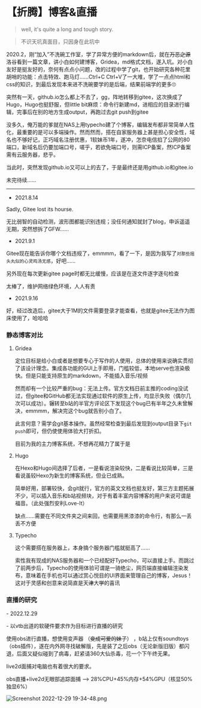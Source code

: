 # 【折腾】博客&直播


> well, it's quite a long and tough story.

> 不识天坑真面目，只因身在此坑中



2020.2，刚“加入”不洗碗工作室，学了异常方便的markdown后，就在~~万恶之源~~洛谷看到一篇文章，讲小白如何建博客，Gridea，md格式文档，遂入坑。对小白友好是挺友好的，奈何有点点小问题，改的过程中学了git，也开始研究各种花里胡哨的功能：点击特效、跑马灯……Ctrl+C Ctrl+V了一大堆，学了一点点html和css的知识，到最后发现本来进不洗碗要学的是后端，结果前端学的更多🙄

突然有一天，github.io怎么都上不去了，gg，阵地转移到gitee，这次换成了Hugo，Hugo也挺舒服，但little bit麻烦：命令行新建md，进相应的目录进行编辑，完事后在别的地方生成output，再跑过去git push到gitee

没多久，俺万能的爹就在NAS上用typecho建了个博客，编辑发布都非常简单人性化，最重要的是可以多端操作。然而然而，搭在自家服务器上甚是担心安全性，域名也不够好记，正巧域名注册优惠，1软妹币1年，遂冲，怎奈电信掐了公网的80端口，新域名后仍要加端口号，嗟乎，若欲免端口号，则需ICP备案，然ICP备案需有云服务器，悲乎。

当此时，突然发现github.io又可以上的去了，于是最终还是用github.io和gitee.io

未完待续……



---



- 2021.8.14

Sadly, Gitee lost its hourse.

无比弱智的自动检测，波形图都能识别违规；没任何通知就封了blog，申诉遥遥无期，突然想拆了GFW……



- 2021.9.1

Gitee现在能告诉你哪个文档违规了，emmmm，看了一下，是因为我写了`对那些摇头丸似的心灵鸡汤无感`，好吧……

另外现在每次更新gitee page时都无比缓慢，应该是在逐文件逐字逐句检查

太棒了，维护网络绿色环境，人人有责



- 2021.9.16  

好，经过改造后，gitee大于1M的文件需要登录才能查看，也就是gitee无法作为图床使用了，哈哈哈





### 静态博客对比

1. Gridea

   定位目标是给小白或者是想要专心于写作的人使用，总体的使用来说确实贯彻了该设计理念。集成各功能的GUI上手即用，门槛较低，本地serve也渲染极快。但是只能支持原生的markdown，不能插入音乐/视频

   然而却有一个比较严重的bug：无法上传。官方文档日前主推的coding没试过，但gitee和GitHub都无法实现通过软件的原生上传，均显示失败（偶尔几次可以成功）。辗转至b站的半官方评论区下发现这个bug已有半年之久未曾解决，emmmm，解决完这个bug就告别小白了。

   此言何意？需学会git基本操作。虽然经常检查到最后发现到output目录下`git push`即可，但仍使使用体验大打折扣。

   目前为我的主力博客系统，不想再花精力了属于是



2. Hugo

   在Hexo和Hugo间选择了后者，一是看说渲染较快，二是看说比较简单，三是看说虽较Hexo为新生的博客系统，但业已成熟。

   简单好用，部署较快，会git就行，官方的英文文档也挺友好，第三方主题拓展不少，可以插入音乐和b站视频块，对于有着丰富内容博客的用户来说可谓是福音。（此处强烈安利Love-It）

   缺点……需要在不同文件夹之间来回，也需要用黑漆漆的命令行，有那么一丢丢不方便



3. Typecho

   这个需要搭在服务器上，本身搞个服务器门槛就挺高了……

   索性我有现成的NAS服务器和一个已经配好Typecho，可以直接上手。而跳过了前两步后，Typecho的使用体验可谓是一骑绝尘，网页端直接编辑渲染发布，意味着在手机也可以通过赏心悦目的UI界面来管理自己的博客，Jesus！这对于灵感和创意来说简直是天~~津~~大~~学~~的喜讯





### 直播的研究



\- 2022.12.29

\- 以vtb出道的软硬件要求作为目标进行直播的研究



使用obs进行直播，想使用变声器 （~~变成可爱的妹子~~） ，b站上仅有soundtoys（obs插件），遂在内外网寻找破解版，先是装了之后obs（无论新版旧版）都闪退，后面又疑似碰到了病毒，赶紧请360大仙杀毒，花一个下午终无果。

live2d面捕对电脑也有着很大的要求。

obs直播+live2d无眼部追踪面捕 ——> 28%CPU+45%内存+54%GPU（核显50%独显6%）

![Screenshot 2022-12-29 19-34-48.png](https://s2.loli.net/2022/12/29/jFXdYLiEWqugRMs.png)
